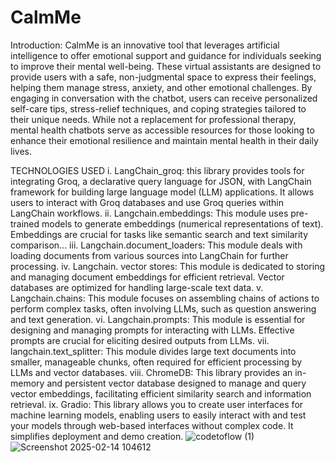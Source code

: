# CalmMe
Introduction:
 CalmMe is an innovative tool that leverages artificial intelligence to offer emotional support and
 guidance for individuals seeking to improve their mental well-being.
 These virtual assistants are designed to provide users with a safe, non-judgmental space to express their
 feelings, helping them manage stress, anxiety, and other emotional challenges.
 By engaging in conversation with the chatbot, users can receive personalized self-care tips, stress-relief
 techniques, and coping strategies tailored to their unique needs.
 While not a replacement for professional therapy, mental health chatbots serve as accessible resources for
 those looking to enhance their emotional resilience and maintain mental health in their daily lives.
 
 
 TECHNOLOGIES USED
 i. LangChain_groq: this library provides tools for integrating Groq, a declarative query language for JSON, with LangChain
 framework for building large language model (LLM) applications. It allows users to interact with Groq databases and use
 Groq queries within LangChain workflows.
 ii. Langchain.embeddings: This module uses pre-trained models to generate embeddings (numerical representations of text). Embeddings are crucial for tasks like semantic search and text similarity comparison...
 iii. Langchain.document_loaders: This module deals with loading documents from various sources into LangChain for
 further processing.
 iv. Langchain. vector stores: This module is dedicated to storing and managing document embeddings for efficient retrieval.
 Vector databases are optimized for handling large-scale text data.
 v. Langchain.chains: This module focuses on assembling chains of actions to perform complex tasks, often involving LLMs,
 such as question answering and text generation.
 vi. Langchain.prompts: This module is essential for designing and managing prompts for interacting with LLMs. Effective
 prompts are crucial for eliciting desired outputs from LLMs.
 vii. langchain.text_splitter: This module divides large text documents into smaller, manageable chunks,
 often required for efficient processing by LLMs and vector databases.
 viii. ChromeDB: This library provides an in-memory and persistent vector database designed to manage and query vector
 embeddings, facilitating efficient similarity search and information retrieval.
 ix. Gradio: This library allows you to create user interfaces for machine learning models, enabling users to easily interact
 with and test your models through web-based interfaces without complex code. It simplifies deployment and demo creation.
 ![codetoflow (1)](https://github.com/user-attachments/assets/c1853f55-93ff-4f08-a562-aa810e33f65e)
![Screenshot 2025-02-14 104612](https://github.com/user-attachments/assets/4146fe0d-7f45-46e7-b730-a4542b0ba340)
